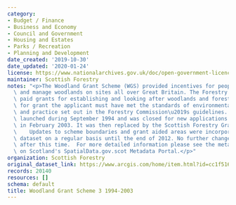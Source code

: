 ```yaml
---
category:
- Budget / Finance
- Business and Economy
- Council and Government
- Housing and Estates
- Parks / Recreation
- Planning and Development
date_created: '2019-10-30'
date_updated: '2020-01-24'
license: https://www.nationalarchives.gov.uk/doc/open-government-licence/version/3/
maintainer: Scottish Forestry
notes: "<p>The Woodland Grant Scheme (WGS) provided incentives for people to create\
  \ and manage woodlands on sites all over Great Britain. The Forestry Commission\
  \ paid grants for establishing and looking after woodlands and forests.     To qualify\
  \ for grant the applicant must have met the standards of environmental protection\
  \ and practice set out in the Forestry Commission\u2019s guidelines.    WGS3 was\
  \ launched during September 1994 and was closed for new applications in Scotland\
  \ in February 2003. It was then replaced by the Scottish Forestry Grant Scheme (SFGS).\
  \    Updates to scheme boundaries and grant aided areas were incorporated into the\
  \ dataset on a regular basis until the end of 2012. No further changes will be made\
  \ after this time.  For more detailed information please see the metadata record\
  \ on Scotland's SpatialData.gov.scot Metadata Portal.</p>"
organization: Scottish Forestry
original_dataset_link: https://www.arcgis.com/home/item.html?id=cc1f51699439430c968a507eaf9acca7
records: 20140
resources: []
schema: default
title: Woodland Grant Scheme 3 1994-2003
---
```

